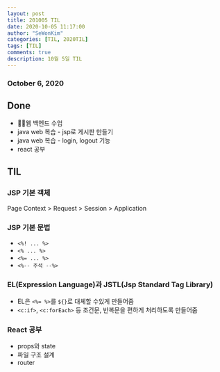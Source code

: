 ```yaml
---
layout: post
title: 201005 TIL
date: 2020-10-05 11:17:00
author: "SeWonKim"
categories: [TIL, 2020TIL]
tags: [TIL]
comments: true
description: 10월 5일 TIL
---
```


### October 6, 2020

## Done

- 👨‍💻웹 백엔드 수업
- java web 복습 - jsp로 게시판 만들기
- java web 복습 - login, logout 기능
- react 공부

## TIL

### JSP 기본 객체

Page Context > Request > Session > Application

### JSP 기본 문법

- `<%! ... %>`
- `<% ... %>`
- `<%= ... %>`
- `<%-- 주석 --%>`

### EL(Expression Language)과 JSTL(Jsp Standard Tag Library)

- EL은 `<%= %>`를 `${}`로 대체할 수있게 만들어줌
- `<c:if>`, `<c:forEach>` 등 조건문, 반복문을 편하게 처리하도록 만들어줌

### React 공부

- props와 state
- 파일 구조 설계
- router
